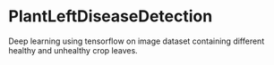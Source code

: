 # PlantLeftDiseaseDetection
Deep learning using tensorflow on image dataset containing different healthy and unhealthy crop leaves.
